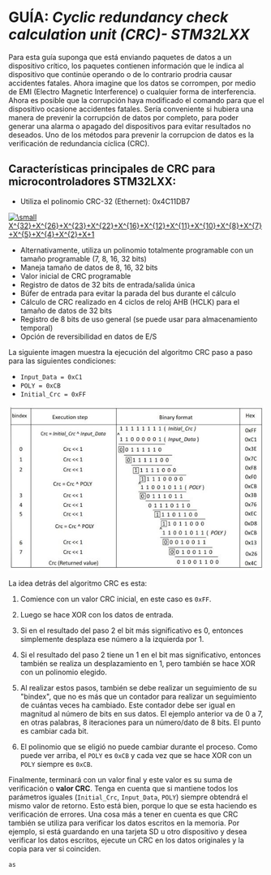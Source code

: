 # **GUÍA:** *Cyclic redundancy check calculation unit (CRC)- STM32LXX*
Para esta guía suponga que está enviando paquetes de datos a un dispositivo crítico, los paquetes contienen información que le indica al dispositivo que continúe operando o de lo contrario prodria causar accidentes fatales. Ahora imagine que los datos se corrompen, por medio de EMI (Electro Magnetic Interference) o cualquier forma de interferencia. Ahora es posible que la corrupción haya modificado el comando para que el dispositivo ocasione accidentes fatales. Sería conveniente si hubiera una manera de prevenir la corrupción de datos por completo, para poder generar una alarma o apagado del dispositivos para evitar resultados no deseados. Uno de los métodos para prevenir la corrupcion de datos es la verificación de redundancia cíclica (CRC).

## Características principales de CRC para microcontroladores STM32LXX:

- Utiliza el polinomio CRC-32 (Ethernet): 0x4C11DB7

<a href="https://www.codecogs.com/eqnedit.php?latex=\small&space;X^{32}&plus;X^{26}&plus;X^{23}&plus;X^{22}&plus;X^{16}&plus;X^{12}&plus;X^{11}&plus;X^{10}&plus;X^{8}&plus;X^{7}&plus;X^{5}&plus;X^{4}&plus;X^{2}&plus;X&plus;1" target="_blank"><img src="https://latex.codecogs.com/gif.latex?\small&space;X^{32}&plus;X^{26}&plus;X^{23}&plus;X^{22}&plus;X^{16}&plus;X^{12}&plus;X^{11}&plus;X^{10}&plus;X^{8}&plus;X^{7}&plus;X^{5}&plus;X^{4}&plus;X^{2}&plus;X&plus;1" title="\small X^{32}+X^{26}+X^{23}+X^{22}+X^{16}+X^{12}+X^{11}+X^{10}+X^{8}+X^{7}+X^{5}+X^{4}+X^{2}+X+1" /></a>

- Alternativamente, utiliza un polinomio totalmente programable con un tamaño programable (7, 8, 16, 32 bits)
- Maneja tamaño de datos de 8, 16, 32 bits
- Valor inicial de CRC programable
- Registro de datos de 32 bits de entrada/salida única
- Búfer de entrada para evitar la parada del bus durante el cálculo
- Cálculo de CRC realizado en 4 ciclos de reloj AHB (HCLK) para el tamaño de datos de 32 bits
- Registro de 8 bits de uso general (se puede usar para almacenamiento temporal)
- Opción de reversibilidad en datos de E/S

La siguiente imagen muestra la ejecución del algoritmo CRC paso a paso para las siguientes condiciones:

- `Input_Data = 0xC1`
- `POLY = 0xCB`
- `Initial_Crc = 0xFF`

![alt text](https://github.com/EyberRosero/Diseno-Digital-CRC-/blob/master/Step-by-step%20CRC%20computing%20example.JPG)

La idea detrás del algoritmo CRC es esta: 

1. Comience con un valor CRC inicial, en este caso es `0xFF`.

2. Luego se hace XOR con los datos de entrada.

3. Si en el resultado del paso 2 el bit más significativo es 0, entonces simplemente desplaza ese número a la izquierda por 1.

4. Si el resultado del paso 2 tiene un 1 en el bit mas significativo, entonces también se realiza un desplazamiento en 1, pero también se hace XOR con un polinomio elegido.

5. Al realizar estos pasos, también se debe realizar un seguimiento de su "bindex", que no es más que un contador para realizar un seguimiento de cuántas veces ha cambiado. Este contador debe ser igual en magnitud al número de bits en sus datos. El ejemplo anterior va de 0 a 7, en otras palabras, 8 iteraciones para un número/dato de 8 bits. El punto es cambiar cada bit.

6. El polinomio que se eligió no puede cambiar durante el proceso. Como puede ver arriba, el `POLY` es `0xCB` y cada vez que se hace XOR con un `POLY` siempre es `0xCB`.

Finalmente, terminará con un valor final y este valor es su suma de verificación o **valor CRC**. Tenga en cuenta que si mantiene todos los parámetros iguales (`Initial_Crc`, `Input_Data`, `POLY`) siempre obtendrá el mismo valor de retorno. Esto está bien, porque lo que se esta haciendo es verificación de errores. Una cosa más a tener en cuenta es que CRC también se utiliza para verificar los datos escritos en la memoria. Por ejemplo, si está guardando en una tarjeta SD u otro dispositivo y desea verificar los datos escritos, ejecute un CRC en los datos originales y la copia para ver si coinciden.

```
as
```
